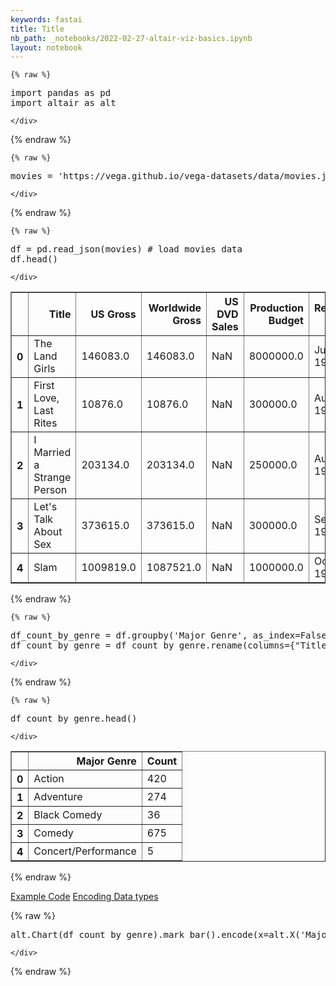 ```yaml
---
keywords: fastai
title: Title
nb_path: _notebooks/2022-02-27-altair-viz-basics.ipynb
layout: notebook
---
```


<!--
#################################################
### THIS FILE WAS AUTOGENERATED! DO NOT EDIT! ###
#################################################
# file to edit: _notebooks/2022-02-27-altair-viz-basics.ipynb
-->

<div class="container" id="notebook-container">
        
    {% raw %}
    
<div class="cell border-box-sizing code_cell rendered">
<div class="input">

<div class="inner_cell">
    <div class="input_area">
<div class=" highlight hl-ipython3"><pre><span></span><span class="kn">import</span> <span class="nn">pandas</span> <span class="k">as</span> <span class="nn">pd</span>
<span class="kn">import</span> <span class="nn">altair</span> <span class="k">as</span> <span class="nn">alt</span>
</pre></div>

    </div>
</div>
</div>

</div>
    {% endraw %}

    {% raw %}
    
<div class="cell border-box-sizing code_cell rendered">
<div class="input">

<div class="inner_cell">
    <div class="input_area">
<div class=" highlight hl-ipython3"><pre><span></span><span class="n">movies</span> <span class="o">=</span> <span class="s1">&#39;https://vega.github.io/vega-datasets/data/movies.json&#39;</span>
</pre></div>

    </div>
</div>
</div>

</div>
    {% endraw %}

    {% raw %}
    
<div class="cell border-box-sizing code_cell rendered">
<div class="input">

<div class="inner_cell">
    <div class="input_area">
<div class=" highlight hl-ipython3"><pre><span></span><span class="n">df</span> <span class="o">=</span> <span class="n">pd</span><span class="o">.</span><span class="n">read_json</span><span class="p">(</span><span class="n">movies</span><span class="p">)</span> <span class="c1"># load movies data</span>
<span class="n">df</span><span class="o">.</span><span class="n">head</span><span class="p">()</span>
</pre></div>

    </div>
</div>
</div>

<div class="output_wrapper">
<div class="output">

<div class="output_area">


<div class="output_html rendered_html output_subarea output_execute_result">
<div>
<style scoped>
    .dataframe tbody tr th:only-of-type {
        vertical-align: middle;
    }

    .dataframe tbody tr th {
        vertical-align: top;
    }

    .dataframe thead th {
        text-align: right;
    }
</style>
<table border="1" class="dataframe">
  <thead>
    <tr style="text-align: right;">
      <th></th>
      <th>Title</th>
      <th>US Gross</th>
      <th>Worldwide Gross</th>
      <th>US DVD Sales</th>
      <th>Production Budget</th>
      <th>Release Date</th>
      <th>MPAA Rating</th>
      <th>Running Time min</th>
      <th>Distributor</th>
      <th>Source</th>
      <th>Major Genre</th>
      <th>Creative Type</th>
      <th>Director</th>
      <th>Rotten Tomatoes Rating</th>
      <th>IMDB Rating</th>
      <th>IMDB Votes</th>
    </tr>
  </thead>
  <tbody>
    <tr>
      <th>0</th>
      <td>The Land Girls</td>
      <td>146083.0</td>
      <td>146083.0</td>
      <td>NaN</td>
      <td>8000000.0</td>
      <td>Jun 12 1998</td>
      <td>R</td>
      <td>NaN</td>
      <td>Gramercy</td>
      <td>None</td>
      <td>None</td>
      <td>None</td>
      <td>None</td>
      <td>NaN</td>
      <td>6.1</td>
      <td>1071.0</td>
    </tr>
    <tr>
      <th>1</th>
      <td>First Love, Last Rites</td>
      <td>10876.0</td>
      <td>10876.0</td>
      <td>NaN</td>
      <td>300000.0</td>
      <td>Aug 07 1998</td>
      <td>R</td>
      <td>NaN</td>
      <td>Strand</td>
      <td>None</td>
      <td>Drama</td>
      <td>None</td>
      <td>None</td>
      <td>NaN</td>
      <td>6.9</td>
      <td>207.0</td>
    </tr>
    <tr>
      <th>2</th>
      <td>I Married a Strange Person</td>
      <td>203134.0</td>
      <td>203134.0</td>
      <td>NaN</td>
      <td>250000.0</td>
      <td>Aug 28 1998</td>
      <td>None</td>
      <td>NaN</td>
      <td>Lionsgate</td>
      <td>None</td>
      <td>Comedy</td>
      <td>None</td>
      <td>None</td>
      <td>NaN</td>
      <td>6.8</td>
      <td>865.0</td>
    </tr>
    <tr>
      <th>3</th>
      <td>Let's Talk About Sex</td>
      <td>373615.0</td>
      <td>373615.0</td>
      <td>NaN</td>
      <td>300000.0</td>
      <td>Sep 11 1998</td>
      <td>None</td>
      <td>NaN</td>
      <td>Fine Line</td>
      <td>None</td>
      <td>Comedy</td>
      <td>None</td>
      <td>None</td>
      <td>13.0</td>
      <td>NaN</td>
      <td>NaN</td>
    </tr>
    <tr>
      <th>4</th>
      <td>Slam</td>
      <td>1009819.0</td>
      <td>1087521.0</td>
      <td>NaN</td>
      <td>1000000.0</td>
      <td>Oct 09 1998</td>
      <td>R</td>
      <td>NaN</td>
      <td>Trimark</td>
      <td>Original Screenplay</td>
      <td>Drama</td>
      <td>Contemporary Fiction</td>
      <td>None</td>
      <td>62.0</td>
      <td>3.4</td>
      <td>165.0</td>
    </tr>
  </tbody>
</table>
</div>
</div>

</div>

</div>
</div>

</div>
    {% endraw %}

    {% raw %}
    
<div class="cell border-box-sizing code_cell rendered">
<div class="input">

<div class="inner_cell">
    <div class="input_area">
<div class=" highlight hl-ipython3"><pre><span></span><span class="n">df_count_by_genre</span> <span class="o">=</span> <span class="n">df</span><span class="o">.</span><span class="n">groupby</span><span class="p">(</span><span class="s1">&#39;Major Genre&#39;</span><span class="p">,</span> <span class="n">as_index</span><span class="o">=</span><span class="kc">False</span><span class="p">)[</span><span class="s1">&#39;Title&#39;</span><span class="p">]</span><span class="o">.</span><span class="n">count</span><span class="p">()</span>
<span class="n">df_count_by_genre</span> <span class="o">=</span> <span class="n">df_count_by_genre</span><span class="o">.</span><span class="n">rename</span><span class="p">(</span><span class="n">columns</span><span class="o">=</span><span class="p">{</span><span class="s2">&quot;Title&quot;</span><span class="p">:</span><span class="s2">&quot;Count&quot;</span><span class="p">})</span>
</pre></div>

    </div>
</div>
</div>

</div>
    {% endraw %}

    {% raw %}
    
<div class="cell border-box-sizing code_cell rendered">
<div class="input">

<div class="inner_cell">
    <div class="input_area">
<div class=" highlight hl-ipython3"><pre><span></span><span class="n">df_count_by_genre</span><span class="o">.</span><span class="n">head</span><span class="p">()</span>
</pre></div>

    </div>
</div>
</div>

<div class="output_wrapper">
<div class="output">

<div class="output_area">


<div class="output_html rendered_html output_subarea output_execute_result">
<div>
<style scoped>
    .dataframe tbody tr th:only-of-type {
        vertical-align: middle;
    }

    .dataframe tbody tr th {
        vertical-align: top;
    }

    .dataframe thead th {
        text-align: right;
    }
</style>
<table border="1" class="dataframe">
  <thead>
    <tr style="text-align: right;">
      <th></th>
      <th>Major Genre</th>
      <th>Count</th>
    </tr>
  </thead>
  <tbody>
    <tr>
      <th>0</th>
      <td>Action</td>
      <td>420</td>
    </tr>
    <tr>
      <th>1</th>
      <td>Adventure</td>
      <td>274</td>
    </tr>
    <tr>
      <th>2</th>
      <td>Black Comedy</td>
      <td>36</td>
    </tr>
    <tr>
      <th>3</th>
      <td>Comedy</td>
      <td>675</td>
    </tr>
    <tr>
      <th>4</th>
      <td>Concert/Performance</td>
      <td>5</td>
    </tr>
  </tbody>
</table>
</div>
</div>

</div>

</div>
</div>

</div>
    {% endraw %}

<div class="cell border-box-sizing text_cell rendered"><div class="inner_cell">
<div class="text_cell_render border-box-sizing rendered_html">
<p><a href="https://altair-viz.github.io/gallery/bar_chart_sorted.html">Example Code</a>
<a href="https://altair-viz.github.io/user_guide/encoding.html#encoding-data-types">Encoding Data types</a></p>

</div>
</div>
</div>
    {% raw %}
    
<div class="cell border-box-sizing code_cell rendered">
<div class="input">

<div class="inner_cell">
    <div class="input_area">
<div class=" highlight hl-ipython3"><pre><span></span><span class="n">alt</span><span class="o">.</span><span class="n">Chart</span><span class="p">(</span><span class="n">df_count_by_genre</span><span class="p">)</span><span class="o">.</span><span class="n">mark_bar</span><span class="p">()</span><span class="o">.</span><span class="n">encode</span><span class="p">(</span><span class="n">x</span><span class="o">=</span><span class="n">alt</span><span class="o">.</span><span class="n">X</span><span class="p">(</span><span class="s1">&#39;Major Genre:N&#39;</span><span class="p">,</span> <span class="n">sort</span><span class="o">=</span><span class="s1">&#39;-y&#39;</span><span class="p">),</span><span class="n">y</span><span class="o">=</span><span class="s1">&#39;Count&#39;</span><span class="p">,</span><span class="n">tooltip</span><span class="o">=</span><span class="p">[</span><span class="s1">&#39;Major Genre&#39;</span><span class="p">,</span><span class="s1">&#39;Count&#39;</span><span class="p">])</span><span class="o">.</span><span class="n">properties</span><span class="p">(</span><span class="n">width</span><span class="o">=</span><span class="mi">400</span><span class="p">,</span><span class="n">height</span><span class="o">=</span><span class="mi">300</span><span class="p">)</span>
</pre></div>

    </div>
</div>
</div>

<div class="output_wrapper">
<div class="output">

<div class="output_area">


<div class="output_html rendered_html output_subarea output_execute_result">

<div id="altair-viz-76f6e8f4bfa84449b162c79ddba9f15d"></div>
<script type="text/javascript">
  var VEGA_DEBUG = (typeof VEGA_DEBUG == "undefined") ? {} : VEGA_DEBUG;
  (function(spec, embedOpt){
    let outputDiv = document.currentScript.previousElementSibling;
    if (outputDiv.id !== "altair-viz-76f6e8f4bfa84449b162c79ddba9f15d") {
      outputDiv = document.getElementById("altair-viz-76f6e8f4bfa84449b162c79ddba9f15d");
    }
    const paths = {
      "vega": "https://cdn.jsdelivr.net/npm//vega@5?noext",
      "vega-lib": "https://cdn.jsdelivr.net/npm//vega-lib?noext",
      "vega-lite": "https://cdn.jsdelivr.net/npm//vega-lite@4.17.0?noext",
      "vega-embed": "https://cdn.jsdelivr.net/npm//vega-embed@6?noext",
    };

    function maybeLoadScript(lib, version) {
      var key = `${lib.replace("-", "")}_version`;
      return (VEGA_DEBUG[key] == version) ?
        Promise.resolve(paths[lib]) :
        new Promise(function(resolve, reject) {
          var s = document.createElement('script');
          document.getElementsByTagName("head")[0].appendChild(s);
          s.async = true;
          s.onload = () => {
            VEGA_DEBUG[key] = version;
            return resolve(paths[lib]);
          };
          s.onerror = () => reject(`Error loading script: ${paths[lib]}`);
          s.src = paths[lib];
        });
    }

    function showError(err) {
      outputDiv.innerHTML = `<div class="error" style="color:red;">${err}</div>`;
      throw err;
    }

    function displayChart(vegaEmbed) {
      vegaEmbed(outputDiv, spec, embedOpt)
        .catch(err => showError(`Javascript Error: ${err.message}<br>This usually means there's a typo in your chart specification. See the javascript console for the full traceback.`));
    }

    if(typeof define === "function" && define.amd) {
      requirejs.config({paths});
      require(["vega-embed"], displayChart, err => showError(`Error loading script: ${err.message}`));
    } else {
      maybeLoadScript("vega", "5")
        .then(() => maybeLoadScript("vega-lite", "4.17.0"))
        .then(() => maybeLoadScript("vega-embed", "6"))
        .catch(showError)
        .then(() => displayChart(vegaEmbed));
    }
  })({"config": {"view": {"continuousWidth": 400, "continuousHeight": 300}}, "data": {"name": "data-0855e8285e9f4f6be3c5d8716bc69308"}, "mark": "bar", "encoding": {"tooltip": [{"field": "Major Genre", "type": "nominal"}, {"field": "Count", "type": "quantitative"}], "x": {"field": "Major Genre", "sort": "-y", "type": "nominal"}, "y": {"field": "Count", "type": "quantitative"}}, "height": 300, "width": 400, "$schema": "https://vega.github.io/schema/vega-lite/v4.17.0.json", "datasets": {"data-0855e8285e9f4f6be3c5d8716bc69308": [{"Major Genre": "Action", "Count": 420}, {"Major Genre": "Adventure", "Count": 274}, {"Major Genre": "Black Comedy", "Count": 36}, {"Major Genre": "Comedy", "Count": 675}, {"Major Genre": "Concert/Performance", "Count": 5}, {"Major Genre": "Documentary", "Count": 43}, {"Major Genre": "Drama", "Count": 789}, {"Major Genre": "Horror", "Count": 219}, {"Major Genre": "Musical", "Count": 53}, {"Major Genre": "Romantic Comedy", "Count": 137}, {"Major Genre": "Thriller/Suspense", "Count": 238}, {"Major Genre": "Western", "Count": 36}]}}, {"mode": "vega-lite"});
</script>
</div>

</div>

</div>
</div>

</div>
    {% endraw %}

</div>
 


